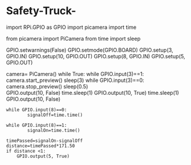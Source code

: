 # Safety-Truck-

import RPi.GPIO as GPIO
import picamera
import time

from picamera import PiCamera
from time import sleep

GPIO.setwarnings(False)
GPIO.setmode(GPIO.BOARD)
GPIO.setup(3, GPIO.IN)
GPIO.setup(10, GPIO.OUT)
GPIO.setup(8, GPIO.IN)
GPIO.setup(5, GPIO.OUT)

camera= PiCamera()
while True:
    while GPIO.input(3)==1:
        camera.start_preview()
        sleep(3)
    while GPIO.input(3)==0:
        camera.stop_preview()
        sleep(0.5)        
    GPIO.output(10, False)
    time.sleep(1)
    GPIO.output(10, True)
    time.sleep(1)
    GPIO.output(10, False)

    while GPIO.input(8)==0:
            signalOff=time.time()

    while GPIO.input(8)==1:
            signalOn=time.time()

    timePassed=signalOn-signalOff
    distance=timePassed*171.50
    if distance <1:
        GPIO.output(5, True)
